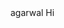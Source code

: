 <html>
  <title>
    pankaj
    </title
  <head>
    agarwal
    </head>
  <body>
    Hi
  </body>
  </body>
